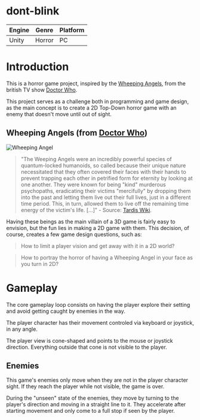 # dont-blink

| Engine | Genre  | Platform |
|--------|--------|----------|
| Unity  | Horror |    PC    |

# Introduction

This is a horror game project, inspired by the [Wheeping Angels](https://tardis.fandom.com/wiki/Weeping_Angel), from the british TV show [Doctor Who](https://pt.wikipedia.org/wiki/Doctor_Who).

This project serves as a challenge both in programming and game design, as the main concept is to create a 2D Top-Down horror game with an enemy that doesn't move until out of sight.

## Wheeping Angels (from [Doctor Who](https://pt.wikipedia.org/wiki/Doctor_Who))

![Wheeping Angel](https://static.wikia.nocookie.net/tardis/images/b/be/Series5weepingangels.jpg/revision/latest?cb=20240127230056)

> "The Weeping Angels were an incredibly powerful species of quantum-locked humanoids, so called because their unique nature necessitated that they often covered their faces with their hands to prevent trapping each other in petrified form for eternity by looking at one another. They were known for being "kind" murderous psychopaths, eradicating their victims "mercifully" by dropping them into the past and letting them live out their full lives, just in a different time period. This, in turn, allowed them to live off the remaining time energy of the victim's life. [...]" - Source: [Tardis Wiki](https://tardis.fandom.com/wiki/Weeping_Angel).

Having these beings as the main villain of a 3D game is fairly easy to envision, but the fun lies in making a 2D game with them. This decision, of course, creates a few game design questions, such as:

> How to limit a player vision and get away with it in a 2D world?

> How to portray the horror of having a Wheeping Angel in your face as you turn in 2D?

# Gameplay

The core gameplay loop consists on having the player explore their setting and avoid getting caught by enemies in the way.

The player character has their movement controled via keyboard or joystick, in any angle.

The player view is cone-shaped and points to the mouse or joystick direction. Everything outside that cone is not visible to the player.

## Enemies

This game's enemies only move when they are not in the player character sight. If they reach the player while not visible, the game is over.

During the "unseen" state of the enemies, they move by turning to the player's direction and moving in a straight line to it. They accelerate after starting movement and only come to a full stop if seen by the player.
